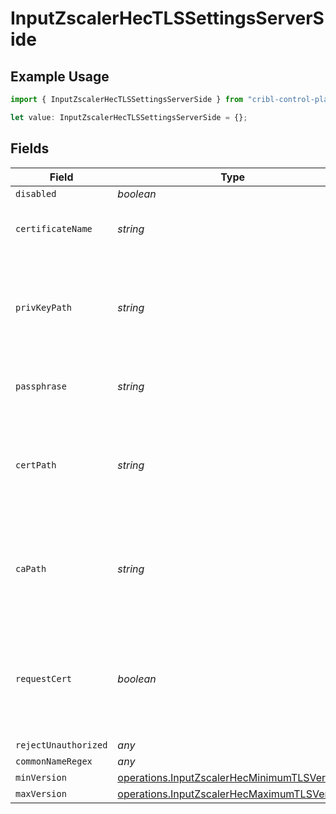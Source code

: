 # InputZscalerHecTLSSettingsServerSide

## Example Usage

```typescript
import { InputZscalerHecTLSSettingsServerSide } from "cribl-control-plane/models/operations";

let value: InputZscalerHecTLSSettingsServerSide = {};
```

## Fields

| Field                                                                                                      | Type                                                                                                       | Required                                                                                                   | Description                                                                                                |
| ---------------------------------------------------------------------------------------------------------- | ---------------------------------------------------------------------------------------------------------- | ---------------------------------------------------------------------------------------------------------- | ---------------------------------------------------------------------------------------------------------- |
| `disabled`                                                                                                 | *boolean*                                                                                                  | :heavy_minus_sign:                                                                                         | N/A                                                                                                        |
| `certificateName`                                                                                          | *string*                                                                                                   | :heavy_minus_sign:                                                                                         | The name of the predefined certificate                                                                     |
| `privKeyPath`                                                                                              | *string*                                                                                                   | :heavy_minus_sign:                                                                                         | Path on server containing the private key to use. PEM format. Can reference $ENV_VARS.                     |
| `passphrase`                                                                                               | *string*                                                                                                   | :heavy_minus_sign:                                                                                         | Passphrase to use to decrypt private key                                                                   |
| `certPath`                                                                                                 | *string*                                                                                                   | :heavy_minus_sign:                                                                                         | Path on server containing certificates to use. PEM format. Can reference $ENV_VARS.                        |
| `caPath`                                                                                                   | *string*                                                                                                   | :heavy_minus_sign:                                                                                         | Path on server containing CA certificates to use. PEM format. Can reference $ENV_VARS.                     |
| `requestCert`                                                                                              | *boolean*                                                                                                  | :heavy_minus_sign:                                                                                         | Require clients to present their certificates. Used to perform client authentication using SSL certs.      |
| `rejectUnauthorized`                                                                                       | *any*                                                                                                      | :heavy_minus_sign:                                                                                         | N/A                                                                                                        |
| `commonNameRegex`                                                                                          | *any*                                                                                                      | :heavy_minus_sign:                                                                                         | N/A                                                                                                        |
| `minVersion`                                                                                               | [operations.InputZscalerHecMinimumTLSVersion](../../models/operations/inputzscalerhecminimumtlsversion.md) | :heavy_minus_sign:                                                                                         | N/A                                                                                                        |
| `maxVersion`                                                                                               | [operations.InputZscalerHecMaximumTLSVersion](../../models/operations/inputzscalerhecmaximumtlsversion.md) | :heavy_minus_sign:                                                                                         | N/A                                                                                                        |